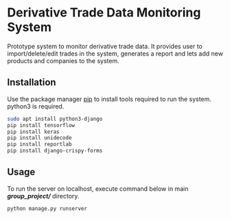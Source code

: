 # Derivative Trade Data Monitoring System

Prototype system to monitor derivative trade data. It provides user to import/delete/edit trades in the system, generates a report and lets add new products and companies to the system.

## Installation

Use the package manager [pip](https://pip.pypa.io/en/stable/) to install tools required to run the system. python3 is required.

```bash
sudo apt install python3-django
pip install tensorflow
pip install keras
pip install unidecode
pip install reportlab
pip install django-crispy-forms
```

## Usage

To run the server on localhost, execute command below in main ***group_project/*** directory.

```bash
python manage.py runserver
```
